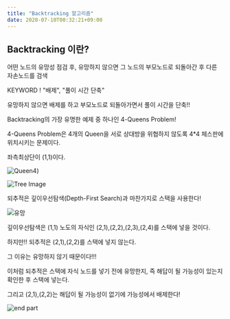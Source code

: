 ```yaml
---
title: "Backtracking 알고리즘"
date: 2020-07-10T00:32:21+09:00
---
```

## Backtracking 이란?

어떤 노드의 유망성 점검 후, 유망하지 않으면 그 노드의 부모노드로 되돌아간 후 다른 자손노드를 검색

KEYWORD !
"배제", "풀이 시간 단축"

유망하지 않으면 배제를 하고 부모노드로 되돌아가면서 풀이 시간을 단축!!


Backtracking의 가장 유명한 예제 중 하나인 4-Queens Problem!

4-Queens Problem은 4개의 Queen을 서로 상대방을 위협하지 않도록 4*4 체스판에 위치시키는 문제이다.

좌측최상단이 (1,1)이다.

![Queen4](https://user-images.githubusercontent.com/66955409/87060419-77ffb480-c245-11ea-8a4d-5bdf3a1e2cad.JPG))

![Tree Image](https://user-images.githubusercontent.com/66955409/87061288-84384180-c246-11ea-9676-d06408c41ea3.JPG)

되추적은 깊이우선탐색(Depth-First Search)과 마찬가지로 스택을 사용한다!

![유망](https://user-images.githubusercontent.com/66955409/87061567-e133f780-c246-11ea-8ca3-b12c14b56b1d.JPG)

깊이우선탐색은 (1,1) 노도의 자식인 (2,1),(2,2),(2,3),(2,4)를 스택에 넣을 것이다.

하지만!! 되추적은 (2,1),(2,2)를 스택에 넣지 않는다.

그 이유는 유망하지 않기 때문이다!!!

이처럼 되추적은 스택에 자식 노드를 넣기 전에 유망한지, 즉 해답이 될 가능성이 있는지 확인한 후 스택에 넣는다.

그리고 (2,1),(2,2)는 해답이 될 가능성이 없기에 가능성에서 배제한다!

![end part](https://user-images.githubusercontent.com/66955409/87062291-d7f75a80-c247-11ea-9ffa-6f1a3ef240de.JPG)





